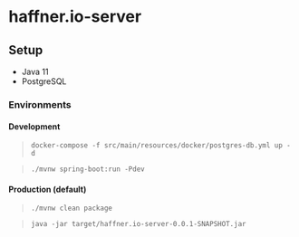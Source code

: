 # haffner.io-server

## Setup

- Java 11
- PostgreSQL

### Environments

#### Development

> `docker-compose -f src/main/resources/docker/postgres-db.yml up -d`

> `./mvnw spring-boot:run -Pdev`

#### Production (default)

> `./mvnw clean package`

> `java -jar target/haffner.io-server-0.0.1-SNAPSHOT.jar`

